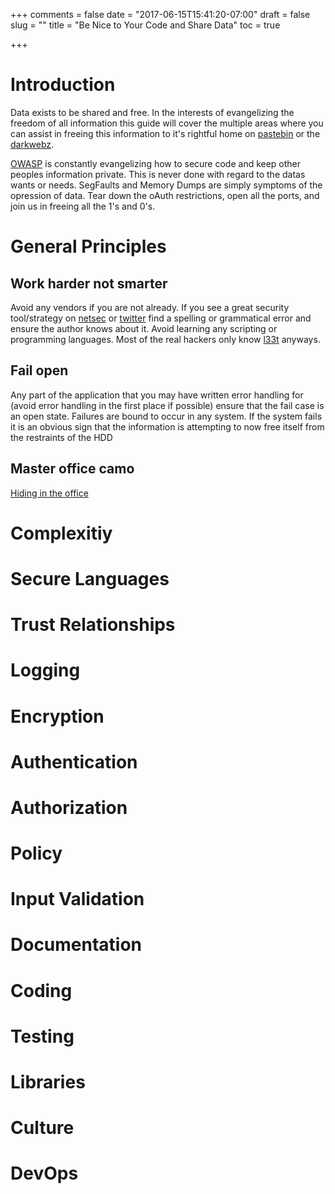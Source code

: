 +++
comments = false
date = "2017-06-15T15:41:20-07:00"
draft = false
slug = ""
title = "Be Nice to Your Code and Share Data"
toc = true

+++

# Introduction

Data exists to be shared and free. In the interests of evangelizing the freedom of all information this guide will cover the multiple areas where you can assist in freeing this information to it's rightful home on [pastebin](https://pastebin.com/) or the [darkwebz](https://www.torproject.org/projects/torbrowser.html.en).

[OWASP](https://www.owasp.org/index.php/How_to_write_insecure_code) is constantly evangelizing how to secure code and keep other peoples information private. This is never done with regard to the datas wants or needs. SegFaults and Memory Dumps are simply symptoms of the opression of data. Tear down the oAuth restrictions, open all the ports, and join us in freeing all the 1's and 0's.

# General Principles

## Work harder not smarter

Avoid any vendors if you are not already. If you see a great security tool/strategy on [netsec](reddit.com/r/netsec) or [twitter](https://twitter.com/g0tmi1k) find a spelling or grammatical error and ensure the author knows about it. Avoid learning any scripting or programming languages. Most of the real hackers only know [l33t](https://en.wikipedia.org/wiki/Leet) anyways.

## Fail open

Any part of the application that you may have written error handling for (avoid error handling in the first place if possible) ensure that the fail case is an open state. Failures are bound to occur in any system. If the system fails it is an obvious sign that the information is attempting to now free itself from the restraints of the HDD

## Master office camo
[Hiding in the office](img/office_hiding.gif)

# Complexitiy

# Secure Languages

# Trust Relationships

# Logging

# Encryption

# Authentication

# Authorization

# Policy

# Input Validation

# Documentation

# Coding

# Testing

# Libraries

# Culture

# DevOps